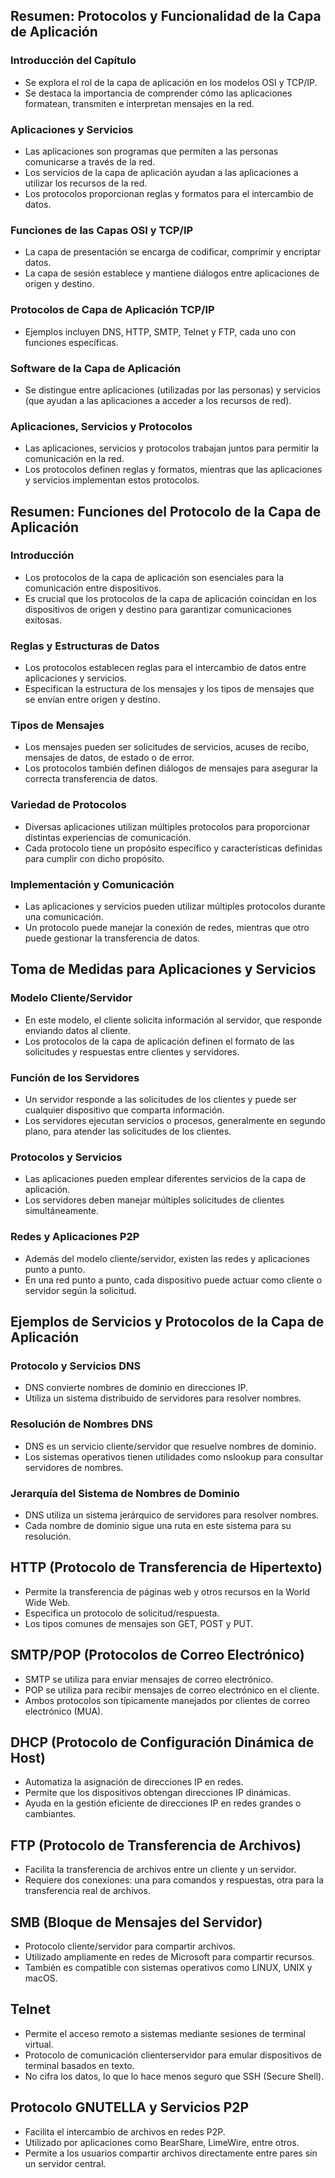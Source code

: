 ## Resumen: Protocolos y Funcionalidad de la Capa de Aplicación

### Introducción del Capítulo
- Se explora el rol de la capa de aplicación en los modelos OSI y TCP/IP.
- Se destaca la importancia de comprender cómo las aplicaciones formatean, transmiten e interpretan mensajes en la red.

### Aplicaciones y Servicios
- Las aplicaciones son programas que permiten a las personas comunicarse a través de la red.
- Los servicios de la capa de aplicación ayudan a las aplicaciones a utilizar los recursos de la red.
- Los protocolos proporcionan reglas y formatos para el intercambio de datos.

### Funciones de las Capas OSI y TCP/IP
- La capa de presentación se encarga de codificar, comprimir y encriptar datos.
- La capa de sesión establece y mantiene diálogos entre aplicaciones de origen y destino.

### Protocolos de Capa de Aplicación TCP/IP
- Ejemplos incluyen DNS, HTTP, SMTP, Telnet y FTP, cada uno con funciones específicas.

### Software de la Capa de Aplicación
- Se distingue entre aplicaciones (utilizadas por las personas) y servicios (que ayudan a las aplicaciones a acceder a los recursos de red).

### Aplicaciones, Servicios y Protocolos
- Las aplicaciones, servicios y protocolos trabajan juntos para permitir la comunicación en la red.
- Los protocolos definen reglas y formatos, mientras que las aplicaciones y servicios implementan estos protocolos.

## Resumen: Funciones del Protocolo de la Capa de Aplicación

### Introducción
- Los protocolos de la capa de aplicación son esenciales para la comunicación entre dispositivos.
- Es crucial que los protocolos de la capa de aplicación coincidan en los dispositivos de origen y destino para garantizar comunicaciones exitosas.

### Reglas y Estructuras de Datos
- Los protocolos establecen reglas para el intercambio de datos entre aplicaciones y servicios.
- Especifican la estructura de los mensajes y los tipos de mensajes que se envían entre origen y destino.

### Tipos de Mensajes
- Los mensajes pueden ser solicitudes de servicios, acuses de recibo, mensajes de datos, de estado o de error.
- Los protocolos también definen diálogos de mensajes para asegurar la correcta transferencia de datos.

### Variedad de Protocolos
- Diversas aplicaciones utilizan múltiples protocolos para proporcionar distintas experiencias de comunicación.
- Cada protocolo tiene un propósito específico y características definidas para cumplir con dicho propósito.

### Implementación y Comunicación
- Las aplicaciones y servicios pueden utilizar múltiples protocolos durante una comunicación.
- Un protocolo puede manejar la conexión de redes, mientras que otro puede gestionar la transferencia de datos.

## Toma de Medidas para Aplicaciones y Servicios

### Modelo Cliente/Servidor
- En este modelo, el cliente solicita información al servidor, que responde enviando datos al cliente.
- Los protocolos de la capa de aplicación definen el formato de las solicitudes y respuestas entre clientes y servidores.

### Función de los Servidores
- Un servidor responde a las solicitudes de los clientes y puede ser cualquier dispositivo que comparta información.
- Los servidores ejecutan servicios o procesos, generalmente en segundo plano, para atender las solicitudes de los clientes.

### Protocolos y Servicios
- Las aplicaciones pueden emplear diferentes servicios de la capa de aplicación.
- Los servidores deben manejar múltiples solicitudes de clientes simultáneamente.

### Redes y Aplicaciones P2P
- Además del modelo cliente/servidor, existen las redes y aplicaciones punto a punto.
- En una red punto a punto, cada dispositivo puede actuar como cliente o servidor según la solicitud.

## Ejemplos de Servicios y Protocolos de la Capa de Aplicación

### Protocolo y Servicios DNS
- DNS convierte nombres de dominio en direcciones IP.
- Utiliza un sistema distribuido de servidores para resolver nombres.

### Resolución de Nombres DNS
- DNS es un servicio cliente/servidor que resuelve nombres de dominio.
- Los sistemas operativos tienen utilidades como nslookup para consultar servidores de nombres.

### Jerarquía del Sistema de Nombres de Dominio
- DNS utiliza un sistema jerárquico de servidores para resolver nombres.
- Cada nombre de dominio sigue una ruta en este sistema para su resolución.


## HTTP (Protocolo de Transferencia de Hipertexto)
- Permite la transferencia de páginas web y otros recursos en la World Wide Web.
- Especifica un protocolo de solicitud/respuesta.
- Los tipos comunes de mensajes son GET, POST y PUT.

## SMTP/POP (Protocolos de Correo Electrónico)
- SMTP se utiliza para enviar mensajes de correo electrónico.
- POP se utiliza para recibir mensajes de correo electrónico en el cliente.
- Ambos protocolos son típicamente manejados por clientes de correo electrónico (MUA).

## DHCP (Protocolo de Configuración Dinámica de Host)
- Automatiza la asignación de direcciones IP en redes.
- Permite que los dispositivos obtengan direcciones IP dinámicas.
- Ayuda en la gestión eficiente de direcciones IP en redes grandes o cambiantes.

## FTP (Protocolo de Transferencia de Archivos)
- Facilita la transferencia de archivos entre un cliente y un servidor.
- Requiere dos conexiones: una para comandos y respuestas, otra para la transferencia real de archivos.

## SMB (Bloque de Mensajes del Servidor)
- Protocolo cliente/servidor para compartir archivos.
- Utilizado ampliamente en redes de Microsoft para compartir recursos.
- También es compatible con sistemas operativos como LINUX, UNIX y macOS.

## Telnet
- Permite el acceso remoto a sistemas mediante sesiones de terminal virtual.
- Protocolo de comunicación clienterservidor para emular dispositivos de terminal basados en texto.
- No cifra los datos, lo que lo hace menos seguro que SSH (Secure Shell).

## Protocolo GNUTELLA y Servicios P2P
- Facilita el intercambio de archivos en redes P2P.
- Utilizado por aplicaciones como BearShare, LimeWire, entre otros.
- Permite a los usuarios compartir archivos directamente entre pares sin un servidor central.

